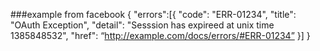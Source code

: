 

###example from facebook
{
  "errors":[{
    "code": "ERR-01234",
    "title": "OAuth Exception",
    "detail": "Sesssion has expireed at unix time 1385848532",
    "href": “http://example.com/docs/errors/#ERR-01234”
  }]
}
